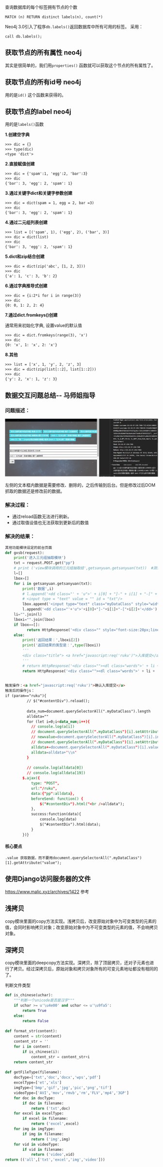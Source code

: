 查询数据库的每个标签拥有节点的个数

```CQL
MATCH (n) RETURN distinct labels(n), count(*)
```

Neo4j 3.0引入了程序`db.labels()`返回数据库中所有可用的标签。 采用：

```CQL
call db.labels();
```



## 获取节点的所有属性 neo4j

其实是很简单的，我们用`properties()` 函数就可以获取这个节点的所有属性了。

## 获取节点的所有id号 neo4j

用的是`id()` 这个函数来获得的。

## 获取节点的label neo4j

用的是`labels()`函数



**1.创建空字典**

```
>>> dic = {}
>>> type(dic)
<type 'dict'>
```

**2.直接赋值创建**

```
>>> dic = {'spam':1, 'egg':2, 'bar':3}
>>> dic
{'bar': 3, 'egg': 2, 'spam': 1}
```

**3.通过关键字dict和关键字参数创建**

```
>>> dic = dict(spam = 1, egg = 2, bar =3)
>>> dic
{'bar': 3, 'egg': 2, 'spam': 1}
```

**4.通过二元组列表创建**

```
>>> list = [('spam', 1), ('egg', 2), ('bar', 3)]
>>> dic = dict(list)
>>> dic
{'bar': 3, 'egg': 2, 'spam': 1}
```

**5.dict和zip结合创建**

```
>>> dic = dict(zip('abc', [1, 2, 3]))
>>> dic
{'a': 1, 'c': 3, 'b': 2}
```

**6.通过字典推导式创建**

```
>>> dic = {i:2*i for i in range(3)}
>>> dic
{0: 0, 1: 2, 2: 4}
```

**7.通过dict.fromkeys()创建**

通常用来初始化字典, 设置value的默认值

```
>>> dic = dict.fromkeys(range(3), 'x')
>>> dic
{0: 'x', 1: 'x', 2: 'x'}
```

**8.其他**

```
>>> list = ['x', 1, 'y', 2, 'z', 3]
>>> dic = dict(zip(list[::2], list[1::2]))
>>> dic
{'y': 2, 'x': 1, 'z': 3}
```



## 数据交互问题总结-- 马师姐指导

### 问题描述：

![image-20201228172308014](https://raw.githubusercontent.com/hodge-ge/imgbed/main/20201228172310.png)

左侧的文本框内数据是需要修改、删除的，之后传输到后台。但是修改过后DOM抓取的数据还是修改前的数据。

### 解决过程：

- 通过reload函数无法进行刷新。
- 通过取值设值也无法获取到更新后的数值

### 解决的结果：

```python
其他功能模块设定的前台页面
def gxsb(request):
    print('进入三元组抽取模块')
    txt = request.POST.get("pp")
    # print ('view模块调用的三元组抽取结',getsanyuan.getsanyuan(txt))  #测试结果可以去除
    l=[]
    lbox=[]
    for i in getsanyuan.getsanyuan(txt):
        print('数据',i)
        # l.append('<dd class="' + 'u">' + i[0] + "]-" + i[1] + "-[" + i[2] + '</dd>')
        # <input type = "text" value = "" id = "txt"/>
        lbox.append('<input type="text" class="myDataClass" style="width:800px; height:20px;" value="'+i[0]+"]-"+i[1]+"-["+i[2]+"\"><br>")
        l.append('<dd class="'+'u">'+i[0]+"]-"+i[1]+"-["+i[2]+'</dd>')
    li="".join(l)
    lboxi="".join(lbox)
    if lbox==[]:
          return HttpResponse('<div class="" style="font-size:20px;line-height:50px">' + "未能发现三元组" + '</div>')
    else:
        print('返回结果：',lboxi[2])
        print('返回结果的类型是：',type(lboxi))
        '''
        <div class="title"> <a href="javascript:req('ruku')">入库提交</a></div>
        '''
        # return HttpResponse('<div class=""><dl class="words">' + li + '</div>'+lboxi+'<div class="title"> <a href="javascript:req(\'ruku\')">入库提交</a></div>')
        return HttpResponse('<div class=""><dl class="words">' + li + '</div>' + lboxi + '<button onclick="myFunction()">入库</button>')

```



```html

触发操作：<a href="javascript:req('ruku')">确认入库提交</a>
触发后的操作js：
if (param=="ruku"){
  		  // $("#contentDiv").reload();

  		  data_num=document.querySelectorAll(".myDataClass").length
          alldata=""
          for (let i=0;i<data_num;i++){
            // console.log(a[i])
            // document.querySelectorAll(".myDataClass")[i].setAttribute("value",)
            // newvalue=document.querySelectorAll(".myDataClass")[i].innerHTML();
            // document.querySelectorAll(".myDataClass")[i].setAttribute("value",newvalue);
            alldata+=document.querySelectorAll(".myDataClass")[i].value;
            alldata=alldata+'\\n'
          }

          // console.log(alldata[0])
          // console.log(alldata[19])
		$.ajax({
  			type: "POST",
  			url:"/ruku",
  			data:{"pp":alldata},
  			beforeSend: function() {
        		$("#contentDiv").html("<br />alldata");
    		},
  			success:function(data){
                console.log(data)
  				$("#contentDiv").html(data);
  			}
  		})}

```

#### 核心要点

```
.value 获取数据，而不要用document.querySelectorAll(".myDataClass")[1].getAttribute("value");
```



## 使用Django访问服务器的文件

https://www.malic.xyz/archives/1422 参考

## 浅拷贝

copy模块里面的copy方法实现。浅拷贝后，改变原始对象中为可变类型的元素的值，会同时影响拷贝对象；改变原始对象中为不可变类型的元素的值，不会响拷贝对象。

## 深拷贝

copy模块里面的deepcopy方法实现。深拷贝，除了顶层拷贝，还对子元素也进行了拷贝。经过深拷贝后，原始对象和拷贝对象所有的可变元素地址都没有相同的了。



判断文件类型

```python
def is_chinese(uchar):
    """判断一个unicode是否是汉字"""
    if uchar >= u'\u4e00' and uchar <= u'\u9fa5':
        return True
    else:
        return False
    
def format_str(content):
    content = str(content)
    content_str = ''
    for i in content:
        if is_chinese(i):
            content_str = content_str+i
    return content_str

def getFileType(filename):
    docType=['txt','doc','docx','wps','pdf']
    excelType=['et','xls']
    imgType=['bmp','gif','jpg','pic','png','tif']
    videoType=['AVI','mov','rmvb','rm','FLV','mp4','3GP']
    for doc in docType:
        if doc in filename:
            return ('txt',doc)
    for excel in excelType:
        if excel in filename:
            return ('excel',excel)
    for img in imgType:
        if img in filename:
            return ('img',img)
    for vid in videoType:
        if vid in filename:
            return ('video',vid)
return (('all',['txt','excel','img','video']))
```
